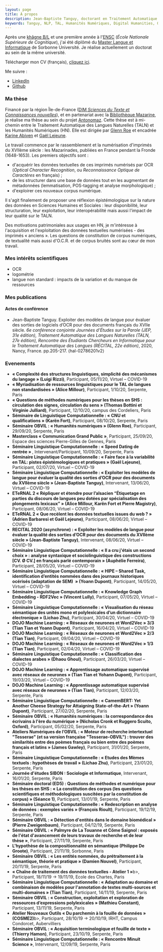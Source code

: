 ```yaml
---
layout: page
title: À propos
description: Jean-Baptiste Tanguy, doctorant en Traitement Automatique des Langues à Sorbonne Université
keywords: Tanguy, NLP, TAL, Humanités Numériques, Digital Humanities, OCR, français pré-classique, pre-classical French, Mazarinades
---
```


Après une [khâgne B/L](http://www.prepabl.fr/spip.php?rubrique9) et une première année à l'[ENSC](https://ensc.bordeaux-inp.fr/fr) (<i>École Nationale Supérieure
de Cognitique</i>), j'ai été diplômé du [Master Langue et Informatique](http://vof.paris-sorbonne.fr/fr/index/master-XB/arts-lettres-langues-ALL/master-sciences-du-langage-langue-et-informatique-program-mscla1l-613/m2-sclan-langue-et-informatique-subprogram-m2lg13-19.html) de Sorbonne Université. 
Je réalise actuellement un doctorat au sein de la même université.


Télécharger mon CV (français), <a href="./assets/cv_jbtanguy_fr.pdf" download="cv_jbtanguy">cliquez ici</a>.

Me suivre :
- [LinkedIn](www.linkedin.com/in/jean-baptiste-tanguy-a08977118)
- [Github](https://github.com/jbtanguy/)

### Ma thèse

Financé par la région Île-de-France ([DIM <i>Sciences du Texte et Connaissances nouvelles</i>](http://www.dim-humanites-numeriques.fr/)), et en partenariat avec 
la [Bibliothèque Mazarine](https://www.bibliotheque-mazarine.fr/fr/), je réalise ma thèse au sein du projet 
[Antonomaz](http://stih-sorbonne-universite.fr/dokuwiki/doku.php?id=antonomaz). Cette thèse est à mi-chemin entre le Traitement 
Automatique des Langues Naturelles (TALN) et les Humanités Numériques (HN). Elle est dirigée par [Glenn Roe](http://www.glennroe.net/) et encadrée 
[Karine Abiven](http://www.iufrance.fr/les-membres-de-liuf/membre/1833-karine-abiven.html) et 
[Gaël Lejeune](https://www.lejeunegael.fr/). 

Le travail commence par le rassemblement et la numérisation d'imprimés du XVIIème siècle : les Mazarinades, publiées en 
France pendant la Fronde (1648-1653). Les premiers objectifs sont :
- d'acquérir les données textuelles de ces imprimés numérisés par OCR (<i>Optical Character Recognition</i>, ou <i>Reconnaissance Optique de Caractères</i> en français) ;
- de les structurer dans une base de données tout en les augmentant de métadonnées (lemmatisation, POS-tagging et analyse morphologique) ;
- d'exploirer ces nouveaux corpus numérique.


Il s'agit finalement de proposer une réflexion épistémologique sur la nature des données en Sciences Humaines et Sociales : leur disponibilité, leur structuration, 
leur exploitation, leur interopérabilité mais aussi l'impact de leur qualité sur le TALN.

Des motivations patrimoniales aux usages en HN, je m'intéresse à l'acquisition et l'exploitation des données textuelles numérisées - des imprimés « anciens ». Les questions de constitution de corpus numériques, de textualité mais aussi d'O.C.R. et de corpus bruités sont au cœur de mon travail. 


### Mes intérêts scientifiques

- OCR
- logométrie
- langue non standard : impacts de la variation et du manque de ressources

### Mes publications

#### Actes de conférence
- Jean-Baptiste Tanguy. Exploiter des modèles de langue pour évaluer des sorties de logiciels d’OCR pour des documents français du XVIIe siècle. <i>6e conférence conjointe Journées d'Études sur la Parole (JEP, 31e édition), Traitement Automatique des Langues Naturelles (TALN, 27e édition), Rencontre des Étudiants Chercheurs en Informatique pour le Traitement Automatique des Langues (RÉCITAL, 22e édition)</i>, 2020, Nancy, France. pp.205-217. ⟨hal-02786201v2⟩

### Evenements

- <b>« Complexité des structures linguistiques, simplicité des mécanismes du langage » (Luigi Rizzi)</b>, Participant, 05/11/20, Virtuel – COVID-19
- <b>« Myriadisation de ressources linguistiques pour le TAL de langues non standardisées » (Alice Millour)</b>, Participant, 1/10/20, Serpente, Paris
- <b>« Questions de méthodes numériques pour les thèses en SHS : circulation des signes, circulation du sens » (Thomas Bottini et Virginie Julliard)</b>, Participant, 12/10/20, campus des Cordeliers, Paris
- <b>Séminaire de Linguistique Computationnelle : « CNU et qualifications » (Karën Fort)</b>, Participant, 08/10/20, Serpente, Paris
- <b>Séminaire OBVIL : « Humanités numériques » (Glenn Roe)</b>, Participant, 29/09/20, Serpente, Paris
- <b>Masterclass « Communication Grand Public »</b>, Participant, 25/09/20, Espace des sciences Pierre-Gilles de Gennes, Paris
- <b>Séminaire Linguistique Computationnelle : « Speed Dating de rentrée » </b>, Intervenant/Participant, 10/09/20, Serpente, Paris
- <b>Séminaire Linguistique Computationnelle : « Faire face à la variabilité en TAL: pistes épistémologiques et pratiques » (Gaël Lejeune)</b>, Participant, 02/07/20, Virtuel – COVID-19
- <b>Séminaire Linguistique Computationnelle : « Exploiter les modèles de langue pour évaluer la qualité des sorties d’OCR pour des documents du XVIIème siècle » (Jean-Baptiste Tanguy)</b>, Intervenant, 13/06/20, Virtuel – COVID-19
- <b>ETeRNAL 2 « Répliquer et étendre pour l’alsacien “Étiquetage en parties du discours de langues peu dotées par spécialisation des plongements lexicaux” » (Alice Millour, Karën Fort et Pierre Magistry)</b>, Participant, 08/06/20, Virtuel – COVID-19
- <b>ETeRNAL 2 « Que recèlent les données textuelles issues du web ? » (Adrien Barbaresi et Gaël Lejeune)</b>, Participant, 08/06/20, Virtuel – COVID-19
- <b>RECITAL 2020 (asynchrone) : « Exploiter les modèles de langue pour évaluer la qualité des sorties d’OCR pour des documents du XVIIème siècle » (Jean-Baptiste Tanguy)</b>, Intervenant, 08/06/20, Virtuel – COVID-19
- <b>Séminaire Linguistique Computationnelle : « Il a cru j'étais un second choix » : analyse syntaxique et sociolinguistique des constructions [CV. Ø CV.] en français parlé contemporain » (Auphélie Ferreira)</b>, Participant, 28/05/20, Virtuel – COVID-19
- <b>Séminaire Linguistique Computationnelle : « HIPE – Shared Task, identification d’entités nommées dans des journaux historiques océrisés (adaptation de SEM)  » (Yoann Dupont)</b>, Participant, 14/05/20, Virtuel – COVID-19
- <b>Séminaire Linguistique Computationnelle : « Knowledge Graph Embedding - RDF2Vec » (Vincent Lully)</b>, Participant, 07/05/20, Virtuel – COVID-19
- <b>Séminaire Linguistique Computationnelle : « Visualisation du réseau sémantique des unités mono et polylexicales d’un dictionnaire électronique » (Lichao Zhu)</b>, Participant, 30/04/20, Virtuel – COVID-19
- <b>DOJO Machine Learning : « Réseaux de neurones et Word2Vec » 3/3 (Tian Tian et Yoann Dupont)</b>, Participant, 16/04/20, Virtuel – COVID-19
- <b>DOJO Machine Learning : « Réseaux de neurones et Word2Vec » 2/3 (Tian Tian)</b>, Participant, 09/04/20, Virtuel – COVID-19
- <b>DOJO Machine Learning : « Réseaux de neurones et Word2Vec » 1/3 (Tian Tian)</b>, Participant, 02/04/20, Virtuel – COVID-19
- <b>Séminaire Linguistique Computationnelle : « Classification des dialectes arabes » (Dhaou Ghoul)</b>, Participant, 26/03/20, Virtuel – COVID-19
- <b>DOJO Machine Learning : « Apprentissage automatique supervisé avec réseaux de neurones » (Tian Tian et Yohann Dupont)</b>, Participant, 19/03/20, Virtuel – COVID-19
- <b>DOJO Machine Learning : « Apprentissage automatique supervisé avec réseaux de neurones » (Tian Tian)</b>, Participant, 12/03/20, Serpente, Paris
- <b>Séminaire Linguistique Computationnelle : « CamemBERT: Yet Another Cheese Strategy for Attaigning State-of-the-Art » (Yoann Dupont)</b>, Participant, 27/02/20, Serpente, Paris
- <b>Séminaire OBVIL : « Humanités numériques : la correspondance des écrivains à l'ère du numérique » (Nicholas Cronk et Ruggero Scuito, Oxford)</b>, Participant, 05/02/20, Serpente, Paris
- <b>Ateliers Numériques de l’OBVIL : « Moteur de recherche intertextuel "Tesserae" (et sa version française "Tesserae-OBVIL") : trouver des similarités entre des poèmes français ou bien entre des poèmes français et latins » (James Gawley)</b>, Participant, 31/01/20, Serpente, Paris
- <b>Séminaire Linguistique Computationnelle : « Etudes des Mèmes textuels : hypothèses de travail » (Lichao Zhu)</b>, Participant, 23/01/20, Serpente, Paris
- <b>Journée d'études SIBON : Sociologie et Informatique</b>, Intervenant, 16/01/20, Serpente, Paris 
- <b>Séminaire doctoral (ED5) : Questions de méthodes et numérique pour les thèses en SHS : « La constitution des corpus (les questions scientifiques et méthodologiques suscitées par la constitution de corpus) » (Séance 1)</b>, Participant, 13/01/19, Serpente, Paris
- <b>Séminaire Linguistique Computationnelle : « Redescription en analyse de données : exemples variés » (François Rioult)</b>, Participant, 19/12/19, Serpente, Paris
- <b>Séminaire OBVIL : « Détection d'entités dans le domaine biomédical » (Pierre Zweigenbaum)</b>, Participant, 04/12/19, Serpente, Paris
- <b>Séminaire OBVIL : « Palmyre de La Touanne et Côme Saignol : exposés de l'état d'avancement de leurs travaux de recherche et de leur thèse »</b>, Participant, 27/11/19, Serpente, Paris
- <b>L'hypothèse de la compositionnalité en sémantique (Philippe De Groote)</b>, Participant, 21/11/19, Sorbonne, Paris
- <b>Séminaire OBVIL : « Les entités nommées, du prétraitement à la sémantique, théorie et pratique » (Damien Nouvel)</b>, Participant, 20/11/19, Serpente, Paris
- <b>« Chaîne de traitement des données textuelles - Atelier 1 »</b>b>, Participant, 18/11/19 → 19/11/19, Ecole des Chartes, Paris
- <b>Séminaire Linguistique Computationnelle : « Adaptation au domaine et combinaison de modèles pour l'annotation de textes multi-sources et multi-domaines » (Tian Tian)</b>, Participant, 14/11/19, Serpente, Paris
- <b>Séminaire OBVIL : « Construction, exploitation et exploration de ressources d’expressions polylexicales » (Mathieu Constant)</b>, Participant, 13/11/19, Serpente, Paris
- <b>Atelier Nouveaux Outils « Du parchemin à la fouille de données » (COSME2)</b>b>, Participant, 28/10/19 → 20/10/19, IRHT, Campus Condorcet, Aubervilliers
- <b>Séminaire OBVIL : « Acquisition terminologique et fouille de texte » (Thierry Hamon)</b>, Participant, 23/10/19, Serpente, Paris
- <b>Séminaire Linguistique Computationnelle : « Rencontre Minuit Science »</b>, Intervenant, 12/09/19, Serpente, Paris